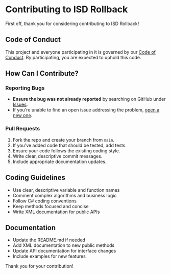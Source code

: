 ﻿# Contributing to ISD Rollback

First off, thank you for considering contributing to ISD Rollback!

## Code of Conduct

This project and everyone participating in it is governed by our [Code of Conduct](CODE_OF_CONDUCT.md). By participating, you are expected to uphold this code.

## How Can I Contribute?

### Reporting Bugs

- **Ensure the bug was not already reported** by searching on GitHub under [Issues](https://github.com/bryanpaik/isd-rollback/issues).
- If you're unable to find an open issue addressing the problem, [open a new one](https://github.com/bryanpaik/isd-rollback/issues/new).

### Pull Requests

1. Fork the repo and create your branch from `main`.
2. If you've added code that should be tested, add tests.
3. Ensure your code follows the existing coding style.
4. Write clear, descriptive commit messages.
5. Include appropriate documentation updates.

## Coding Guidelines

- Use clear, descriptive variable and function names
- Comment complex algorithms and business logic
- Follow C# coding conventions
- Keep methods focused and concise
- Write XML documentation for public APIs

## Documentation

- Update the README.md if needed
- Add XML documentation to new public methods
- Update API documentation for interface changes
- Include examples for new features

Thank you for your contribution!